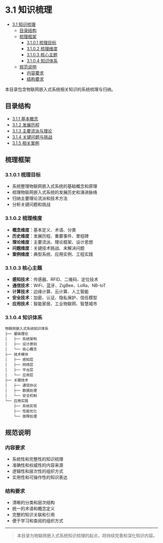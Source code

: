 # 3.1 知识梳理


<!-- TOC START -->

- [3.1 知识梳理](#31-知识梳理)
  - [目录结构](#目录结构)
  - [梳理框架](#梳理框架)
    - [3.1.0.1 梳理目标](#3101-梳理目标)
    - [3.1.0.2 梳理维度](#3102-梳理维度)
    - [3.1.0.3 核心主题](#3103-核心主题)
    - [3.1.0.4 知识体系](#3104-知识体系)
  - [规范说明](#规范说明)
    - [内容要求](#内容要求)
    - [结构要求](#结构要求)

<!-- TOC END -->

本目录包含物联网嵌入式系统相关知识的系统梳理与归纳。

## 目录结构

- [3.1.1 基本概念](3.1.1%20基本概念.md)
- [3.1.2 发展历程](3.1.2%20发展历程.md)
- [3.1.3 主要流派与理论](3.1.3%20主要流派与理论.md)
- [3.1.4 关键问题与挑战](3.1.4%20关键问题与挑战.md)
- [3.1.5 相关案例](3.1.5%20相关案例.md)

## 梳理框架

### 3.1.0.1 梳理目标

- 系统整理物联网嵌入式系统的基础概念和原理
- 梳理物联网嵌入式系统的发展历史和演进脉络
- 归纳主要理论流派和技术方法
- 分析关键问题和挑战

### 3.1.0.2 梳理维度

- **概念维度**：基本定义、术语、分类
- **历史维度**：发展历程、重要事件、里程碑
- **理论维度**：主要流派、理论框架、设计思想
- **问题维度**：关键技术挑战、未解决问题
- **案例维度**：典型系统、应用实例、工程实践

### 3.1.0.3 核心主题

- **感知技术**：传感器、RFID、二维码、定位技术
- **通信技术**：WiFi、蓝牙、ZigBee、LoRa、NB-IoT
- **计算技术**：边缘计算、云计算、人工智能
- **安全技术**：加密、认证、隐私保护、信任模型
- **应用技术**：智能家居、工业物联网、智慧城市

### 3.1.0.4 知识体系

```text
物联网嵌入式系统知识体系
├── 基础理论
│   ├── 系统架构
│   ├── 设计原则
│   └── 核心概念
├── 技术模块
│   ├── 感知层
│   ├── 网络层
│   ├── 平台层
│   └── 应用层
├── 关键技术
│   ├── 通信协议
│   ├── 数据处理
│   └── 安全机制
└── 应用实践
    ├── 系统实现
    ├── 性能优化
    └── 故障处理
```

## 规范说明

### 内容要求

- 系统性和完整性的知识梳理
- 准确性和权威性的内容来源
- 逻辑性和层次性的组织方式
- 实用性和可操作性的知识表达

### 结构要求

- 清晰的分类和层次结构
- 统一的术语和概念定义
- 完整的知识关联和引用
- 便于学习和查阅的组织方式

---
> 本目录为物联网嵌入式系统知识梳理的起点，将持续完善和深化知识内容。
